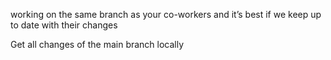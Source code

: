 working on the same branch as your co-workers and it’s best if we keep up to date with their changes

Get all changes of the main branch locally

